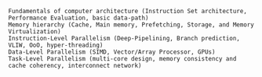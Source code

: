 
    Fundamentals of computer architecture (Instruction Set architecture, Performance Evaluation, basic data-path)
    Memory hierarchy (Cache, Main memory, Prefetching, Storage, and Memory Virtualization)
    Instruction-Level Parallelism (Deep-Pipelining, Branch prediction, VLIW, OoO, hyper-threading)
    Data-Level Parallelism (SIMD, Vector/Array Processor, GPUs)
    Task-Level Parallelism (multi-core design, memory consistency and cache coherency, interconnect network)
